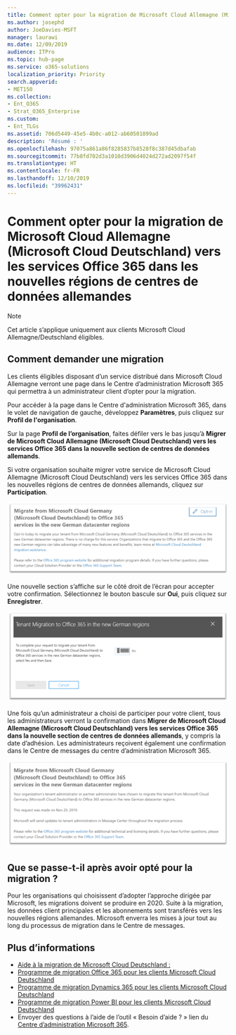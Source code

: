 ```yaml
---
title: Comment opter pour la migration de Microsoft Cloud Allemagne (Microsoft Cloud Deutschland) vers les services Office 365 dans les nouvelles régions de centres de données allemandes
ms.author: josephd
author: JoeDavies-MSFT
manager: laurawi
ms.date: 12/09/2019
audience: ITPro
ms.topic: hub-page
ms.service: o365-solutions
localization_priority: Priority
search.appverid:
- MET150
ms.collection:
- Ent_O365
- Strat_O365_Enterprise
ms.custom:
- Ent_TLGs
ms.assetid: 706d5449-45e5-4b0c-a012-ab60501899ad
description: 'Résumé : '
ms.openlocfilehash: 97075a861a86f8285837b8528f8c387d45dbafab
ms.sourcegitcommit: 77b8fd702d3a1010d3906d4024d272ad2097f54f
ms.translationtype: HT
ms.contentlocale: fr-FR
ms.lasthandoff: 12/10/2019
ms.locfileid: "39962431"
---
```

# <a name="how-to-opt-in-for-migration-from-microsoft-cloud-germany-microsoft-cloud-deutschland-to-office-365-services-in-the-new-german-datacenter-regions"></a>Comment opter pour la migration de Microsoft Cloud Allemagne (Microsoft Cloud Deutschland) vers les services Office 365 dans les nouvelles régions de centres de données allemandes

>[!Note]
>Cet article s’applique uniquement aux clients Microsoft Cloud Allemagne/Deutschland éligibles.
>

## <a name="how-to-request-migration"></a>Comment demander une migration

Les clients éligibles disposant d’un service distribué dans Microsoft Cloud Allemagne verront une page dans le Centre d’administration Microsoft 365 qui permettra à un administrateur client d’opter pour la migration.

Pour accéder à la page dans le Centre d'administration Microsoft 365, dans le volet de navigation de gauche, développez **Paramètres**, puis cliquez sur **Profil de l'organisation**.

Sur la page **Profil de l’organisation**, faites défiler vers le bas jusqu’à **Migrer de Microsoft Cloud Allemagne (Microsoft Cloud Deutschland) vers les services Office 365 dans la nouvelle section de centres de données allemands**.

Si votre organisation souhaite migrer votre service de Microsoft Cloud Allemagne (Microsoft Cloud Deutschland) vers les services Office 365 dans les nouvelles régions de centres de données allemands, cliquez sur **Participation**.
 
![Présentation de la participation](./media/ms-cloud-germany-migration-opt-in/tenant-migration.png)

Une nouvelle section s’affiche sur le côté droit de l’écran pour accepter votre confirmation. Sélectionnez le bouton bascule sur **Oui**, puis cliquez sur **Enregistrer**.
 
![Acceptation d’adhésion](./media/ms-cloud-germany-migration-opt-in/tenant-migration-new-regions.png)

Une fois qu’un administrateur a choisi de participer pour votre client, tous les administrateurs verront la confirmation dans **Migrer de Microsoft Cloud Allemagne (Microsoft Cloud Deutschland) vers les services Office 365 dans la nouvelle section de centres de données allemands**, y compris la date d’adhésion. Les administrateurs reçoivent également une confirmation dans le Centre de messages du centre d’administration Microsoft 365. 
 
![Confirmation d’adhésion](./media/ms-cloud-germany-migration-opt-in/tenant-migration2.png)

## <a name="what-happens-after-opting-in-for-migration"></a>Que se passe-t-il après avoir opté pour la migration ?

Pour les organisations qui choisissent d’adopter l’approche dirigée par Microsoft, les migrations doivent se produire en 2020.  Suite à la migration, les données client principales et les abonnements sont transférés vers les nouvelles régions allemandes.  Microsoft enverra les mises à jour tout au long du processus de migration dans le Centre de messages.

## <a name="more-information"></a>Plus d’informations

- [Aide à la migration de Microsoft Cloud Deutschland : ](https://aka.ms/germanymigrateassist)
- [Programme de migration Office 365 pour les clients Microsoft Cloud Deutschland](https://aka.ms/office365germanymove)
- [Programme de migration Dynamics 365 pour les clients Microsoft Cloud Deutschland](https://aka.ms/d365ceoptin)
- [Programme de migration Power BI pour les clients Microsoft Cloud Deutschland](https://aka.ms/pbioptin)
- Envoyer des questions à l’aide de l’outil « Besoin d’aide ? » lien du [Centre d’administration Microsoft 365](https://portal.office.de/).
